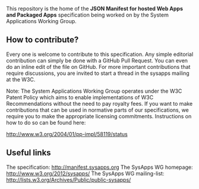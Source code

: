 This repository is the home of the **JSON Manifest for hosted Web Apps and Packaged Apps** specification being worked on by the System Applications Working Group.

How to contribute?
-
Every one is welcome to contribute to this specification.
Any simple editorial contribution can simply be done with a GitHub Pull Request. You can even do an inline edit of the file on GitHub.
For more important contributions that require discussions, you are invited to start a thread in the sysapps mailing at the W3C.

Note: The System Applications Working Group operates under the W3C Patent Policy which aims to enable implementations of W3C Recommendations without the need to pay royalty fees. If you want to make contributions that can be used in normative parts of our specifications, we require you to make the appropriate licensing commitments. Instructions on how to do so can be found here:

http://www.w3.org/2004/01/pp-impl/58119/status

Useful links
-
The specification: http://manifest.sysapps.org
The SysApps WG homepage: http://www.w3.org/2012/sysapps/
The SysApps WG mailing-list: http://lists.w3.org/Archives/Public/public-sysapps/
